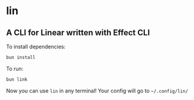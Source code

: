 # lin

## A CLI for Linear written with Effect CLI

To install dependencies:

```bash
bun install
```

To run:

```bash
bun link
```

Now you can use `lin` in any terminal!
Your config will go to `~/.config/lin/`
